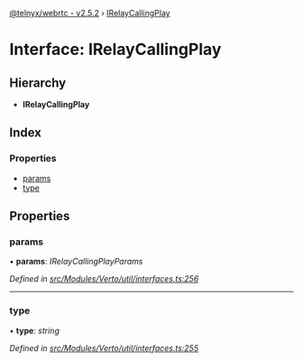 [@telnyx/webrtc - v2.5.2](../README.md) › [IRelayCallingPlay](irelaycallingplay.md)

# Interface: IRelayCallingPlay

## Hierarchy

* **IRelayCallingPlay**

## Index

### Properties

* [params](irelaycallingplay.md#params)
* [type](irelaycallingplay.md#type)

## Properties

###  params

• **params**: *IRelayCallingPlayParams*

*Defined in [src/Modules/Verto/util/interfaces.ts:256](https://github.com/team-telnyx/webrtc/blob/main/packages/js/src/Modules/Verto/util/interfaces.ts#L256)*

___

###  type

• **type**: *string*

*Defined in [src/Modules/Verto/util/interfaces.ts:255](https://github.com/team-telnyx/webrtc/blob/main/packages/js/src/Modules/Verto/util/interfaces.ts#L255)*
